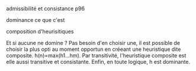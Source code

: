 
admissibilité et consistance p96

dominance
ce que c'est
 
composition d'heurisitiques

Et si aucune ne domine ? Pas besoin d'en choisir une, il est possible de choisir la plus opti au moment opportun en créeant une heuristique dite composite. h(n)=max(h1...hm). Par transitivité, l'heuristique composite est elle aussi transitive et consistante. Enfin, en toute logique, h est dominante.
